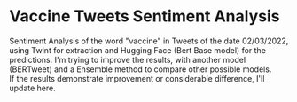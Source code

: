 # Vaccine Tweets Sentiment Analysis
Sentiment Analysis of the word "vaccine" in Tweets of the date 02/03/2022, using Twint for extraction and Hugging Face (Bert Base model) for the predictions.
I'm trying to improve the results, with another model (BERTweet) and a Ensemble method to compare other possible models.  
If the results demonstrate improvement or considerable difference, I'll update here.
